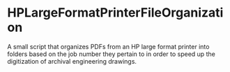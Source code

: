 # HPLargeFormatPrinterFileOrganization

A small script that organizes PDFs from an HP large format printer into folders based on the job number they pertain to in order to speed up the digitization of archival engineering drawings.
